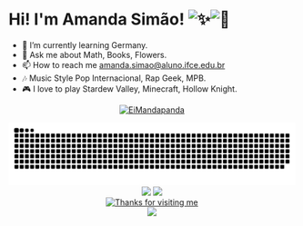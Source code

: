 # Hi! I'm Amanda Simão! <img src="https://fonts.gstatic.com/s/e/notoemoji/latest/2728/512.gif" alt="✨" width="32" height="32"><picture><img src="https://fonts.gstatic.com/s/e/notoemoji/latest/1f37f/512.gif" alt="🍿" width="32" height="32">


- 🌻 I’m currently learning Germany.
- 💬 Ask me about Math, Books, Flowers.
- 📫 How to reach me amanda.simao@aluno.ifce.edu.br
- 🎶 Music Style Pop Internacional, Rap Geek, MPB.
- 🎮 I love to play Stardew Valley, Minecraft, Hollow Knight.

<div align="center">
  <a href="https://twitter.com/EiMandapanda" target="blank"><img src="https://img.shields.io/twitter/follow/EiMandapanda?logo=twitter&style=for-the-badge" alt="EiMandapanda" /></a> </p>

<picture>
  <source media="(prefers-color-scheme: dark)" srcset="https://raw.githubusercontent.com/holic-x/holic-x/output/github-contribution-grid-snake-dark.svg">
  <source media="(prefers-color-scheme: light)" srcset="https://raw.githubusercontent.com/holic-x/holic-x/output/github-contribution-grid-snake.svg">
  <img alt="github contribution grid snake animation" src="https://raw.githubusercontent.com/adorabled4/adorabled4/output/github-contribution-grid-snake.svg"></br>
</picture>

<div>
    
   <img src="https://github-readme-stats-trinibs-projects.vercel.app/api?username=AmandaSimao01&show_icons=true&theme=merko&border_color=599200">
<a href="https://github.com/trinib/AdGuard-WireGuard-Unbound-DNScrypt"><img src="https://github-readme-stats-trinibs-projects.vercel.app/api/top-langs?username=AmandaSimao01&theme=merko&layout=compact&border_color=599200&langs_count=6">

</div>

<div align="center">

<img height="120" alt="Thanks for visiting me" width="100%" src="https://raw.githubusercontent.com/BrunnerLivio/brunnerlivio/master/images/marquee.svg" />
<br /><img src="https://github.com/sciencepal/sciencepal/blob/master/assets/Hi.gif" width="29px">

</div>





